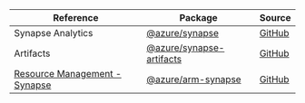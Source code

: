 | Reference | Package | Source |
|---|---|---|
|Synapse Analytics|[@azure/synapse](https://www.npmjs.com/package/@azure/synapse)|[GitHub](https://github.com/Azure/azure-sdk-for-js)|
|Artifacts|[@azure/synapse-artifacts](https://www.npmjs.com/package/@azure/synapse-artifacts)|[GitHub](https://github.com/Azure/azure-sdk-for-js)|
|[Resource Management - Synapse](arm-synapse-readme.md)|[@azure/arm-synapse](https://www.npmjs.com/package/@azure/arm-synapse)|[GitHub](https://github.com/Azure/azure-sdk-for-js/blob/main/sdk/synapse/arm-synapse)|
